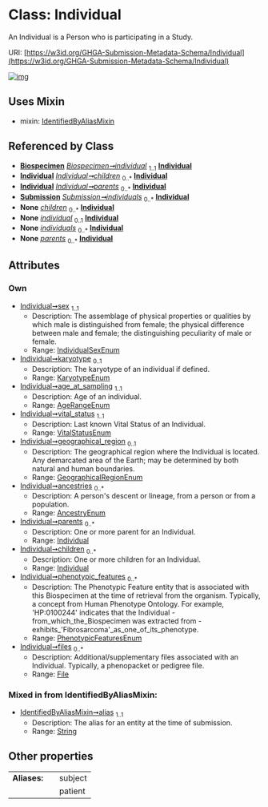
# Class: Individual


An Individual is a Person who is participating in a Study.

URI: [https://w3id.org/GHGA-Submission-Metadata-Schema/Individual](https://w3id.org/GHGA-Submission-Metadata-Schema/Individual)


[![img](https://yuml.me/diagram/nofunky;dir:TB/class/[Submission],[File]<files%200..*-%20[Individual&#124;sex:IndividualSexEnum;karyotype:KaryotypeEnum%20%3F;age_at_sampling:AgeRangeEnum;vital_status:VitalStatusEnum;geographical_region:GeographicalRegionEnum%20%3F;ancestries:AncestryEnum%20*;phenotypic_features:PhenotypicFeaturesEnum%20*;alias:string],[Individual]<children%200..*-%20[Individual],[Individual]<parents%200..*-%20[Individual],[Biospecimen]-%20individual%201..1>[Individual],[Submission]++-%20individuals%200..*>[Individual],[Biospecimen]-%20individual(i)%200..1>[Individual],[Submission]-%20individuals(i)%200..*>[Individual],[Individual]uses%20-.->[IdentifiedByAliasMixin],[IdentifiedByAliasMixin],[File],[Biospecimen])](https://yuml.me/diagram/nofunky;dir:TB/class/[Submission],[File]<files%200..*-%20[Individual&#124;sex:IndividualSexEnum;karyotype:KaryotypeEnum%20%3F;age_at_sampling:AgeRangeEnum;vital_status:VitalStatusEnum;geographical_region:GeographicalRegionEnum%20%3F;ancestries:AncestryEnum%20*;phenotypic_features:PhenotypicFeaturesEnum%20*;alias:string],[Individual]<children%200..*-%20[Individual],[Individual]<parents%200..*-%20[Individual],[Biospecimen]-%20individual%201..1>[Individual],[Submission]++-%20individuals%200..*>[Individual],[Biospecimen]-%20individual(i)%200..1>[Individual],[Submission]-%20individuals(i)%200..*>[Individual],[Individual]uses%20-.->[IdentifiedByAliasMixin],[IdentifiedByAliasMixin],[File],[Biospecimen])

## Uses Mixin

 *  mixin: [IdentifiedByAliasMixin](IdentifiedByAliasMixin.md)

## Referenced by Class

 *  **[Biospecimen](Biospecimen.md)** *[Biospecimen➞individual](Biospecimen_individual.md)*  <sub>1..1</sub>  **[Individual](Individual.md)**
 *  **[Individual](Individual.md)** *[Individual➞children](Individual_children.md)*  <sub>0..\*</sub>  **[Individual](Individual.md)**
 *  **[Individual](Individual.md)** *[Individual➞parents](Individual_parents.md)*  <sub>0..\*</sub>  **[Individual](Individual.md)**
 *  **[Submission](Submission.md)** *[Submission➞individuals](Submission_individuals.md)*  <sub>0..\*</sub>  **[Individual](Individual.md)**
 *  **None** *[children](children.md)*  <sub>0..\*</sub>  **[Individual](Individual.md)**
 *  **None** *[individual](individual.md)*  <sub>0..1</sub>  **[Individual](Individual.md)**
 *  **None** *[individuals](individuals.md)*  <sub>0..\*</sub>  **[Individual](Individual.md)**
 *  **None** *[parents](parents.md)*  <sub>0..\*</sub>  **[Individual](Individual.md)**

## Attributes


### Own

 * [Individual➞sex](Individual_sex.md)  <sub>1..1</sub>
     * Description: The assemblage of physical properties or qualities by which male is distinguished from female; the physical difference between male and female; the distinguishing peculiarity of male or female.
     * Range: [IndividualSexEnum](IndividualSexEnum.md)
 * [Individual➞karyotype](Individual_karyotype.md)  <sub>0..1</sub>
     * Description: The karyotype of an individual if defined.
     * Range: [KaryotypeEnum](KaryotypeEnum.md)
 * [Individual➞age_at_sampling](Individual_age_at_sampling.md)  <sub>1..1</sub>
     * Description: Age of an individual.
     * Range: [AgeRangeEnum](AgeRangeEnum.md)
 * [Individual➞vital_status](Individual_vital_status.md)  <sub>1..1</sub>
     * Description: Last known Vital Status of an Individual.
     * Range: [VitalStatusEnum](VitalStatusEnum.md)
 * [Individual➞geographical_region](Individual_geographical_region.md)  <sub>0..1</sub>
     * Description: The geographical region where the Individual is located. Any demarcated area of the Earth; may be determined by both natural and human boundaries.
     * Range: [GeographicalRegionEnum](GeographicalRegionEnum.md)
 * [Individual➞ancestries](Individual_ancestries.md)  <sub>0..\*</sub>
     * Description: A person's descent or lineage, from a person or from a population.
     * Range: [AncestryEnum](AncestryEnum.md)
 * [Individual➞parents](Individual_parents.md)  <sub>0..\*</sub>
     * Description: One or more parent for an Individual.
     * Range: [Individual](Individual.md)
 * [Individual➞children](Individual_children.md)  <sub>0..\*</sub>
     * Description: One or more children for an Individual.
     * Range: [Individual](Individual.md)
 * [Individual➞phenotypic_features](Individual_phenotypic_features.md)  <sub>0..\*</sub>
     * Description: The Phenotypic Feature entity that is associated with this Biospecimen at the time of retrieval from the organism. Typically, a concept from Human Phenotype Ontology. For example, 'HP:0100244' indicates that the Individual - from_which_the_Biospecimen was extracted from - exhibits_'Fibrosarcoma'_as_one_of_its_phenotype.
     * Range: [PhenotypicFeaturesEnum](PhenotypicFeaturesEnum.md)
 * [Individual➞files](Individual_files.md)  <sub>0..\*</sub>
     * Description: Additional/supplementary files associated with an Individual. Typically, a phenopacket or pedigree file.
     * Range: [File](File.md)

### Mixed in from IdentifiedByAliasMixin:

 * [IdentifiedByAliasMixin➞alias](IdentifiedByAliasMixin_alias.md)  <sub>1..1</sub>
     * Description: The alias for an entity at the time of submission.
     * Range: [String](types/String.md)

## Other properties

|  |  |  |
| --- | --- | --- |
| **Aliases:** | | subject |
|  | | patient |


